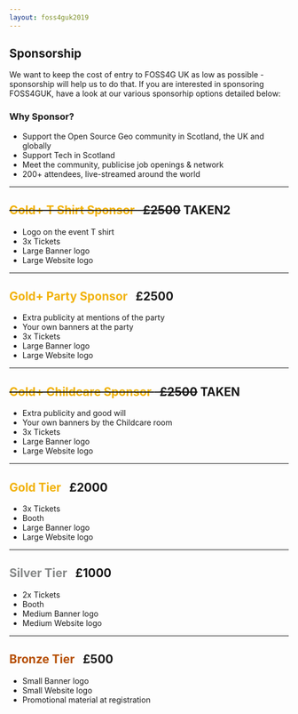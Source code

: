 ```yaml
---
layout: foss4guk2019
---
```

## Sponsorship

We want to keep the cost of entry to FOSS4G UK as low as possible - sponsorship will help us to do that. If you are interested in sponsoring FOSS4GUK, have a look at our various sponsorhip options detailed below:

### Why Sponsor?

* Support the Open Source Geo community in Scotland, the UK and globally
* Support Tech in Scotland
* Meet the community, publicise job openings & network
* 200+ attendees, live-streamed around the world

---

## ~~<span style="color:#f1b106;">Gold+ T Shirt Sponsor </span> &nbsp; £2500~~ **TAKEN2**
* Logo on the event T shirt
* 3x Tickets
* Large Banner logo
* Large Website logo

---

## <span style="color:#f1b106;">Gold+ Party Sponsor </span> &nbsp; £2500
* Extra publicity at mentions of the party
* Your own banners at the party
* 3x Tickets
* Large Banner logo
* Large Website logo

---

## ~~<span style="color:#f1b106;">Gold+ Childcare Sponsor </span> &nbsp; £2500~~ **TAKEN**
* Extra publicity and good will
* Your own banners by the Childcare room
* 3x Tickets
* Large Banner logo
* Large Website logo

---

## <span style="color:#f1b106;">Gold Tier</span> &nbsp; £2000
* 3x Tickets
* Booth
* Large Banner logo
* Large Website logo

---

## <span style="color:#868888;">Silver Tier </span> &nbsp; £1000
* 2x Tickets
* Booth
* Medium Banner logo
* Medium Website logo

---

## <span style="color:#b54d00;">Bronze Tier </span> &nbsp; £500
* Small Banner logo
* Small Website logo
* Promotional material at registration
